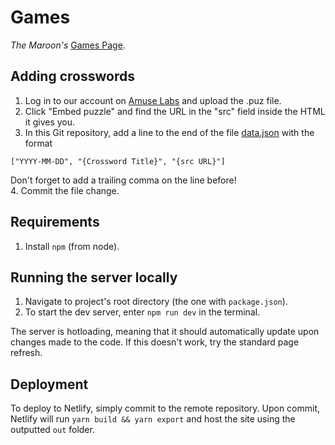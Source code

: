 # Games
*The Maroon's* [Games Page](https://games.chicagomaroon.com).

## Adding crosswords
1. Log in to our account on [Amuse Labs](https://amuselabs.com/) and upload the .puz file.
2. Click "Embed puzzle" and find the URL in the "src" field inside the HTML it gives you.
3. In this Git repository, add a line to the end of the file [data.json](./data.json) with the format
```
["YYYY-MM-DD", "{Crossword Title}", "{src URL}"]
```
Don't forget to add a trailing comma on the line before!  
4. Commit the file change.

## Requirements
1. Install `npm` (from node).

## Running the server locally
1. Navigate to project's root directory (the one with `package.json`).
2. To start the dev server, enter `npm run dev` in the terminal. 

The server is hotloading, meaning that it should automatically update upon changes made to the code. If this doesn't work, try the standard page refresh.

## Deployment
To deploy to Netlify, simply commit to the remote repository. Upon commit, Netlify will run `yarn build && yarn export` and host the site using the outputted `out` folder.
